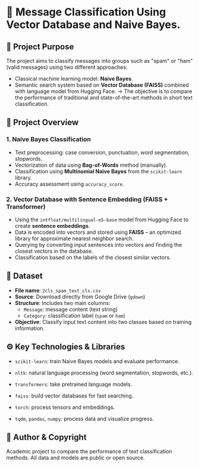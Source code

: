# 📩 Message Classification Using Vector Database and Naive Bayes.

## 🎯 Project Purpose

The project aims to classify messages into groups such as "spam" or "ham" (valid messages) using two different approaches:
- Classical machine learning model: **Naive Bayes**.
- Semantic search system based on **Vector Database (FAISS)** combined with language model from Hugging Face.
-> The objective is to compare the performance of traditional and state-of-the-art methods in short text classification.
  
## 📄 Project Overview

### 1. Naive Bayes Classification
- Text preprocessing: case conversion, punctuation, word segmentation, stopwords.
- Vectorization of data using **Bag-of-Words** method (manually).
- Classification using **Multinomial Naive Bayes** from the `scikit-learn` library.
- Accuracy assessment using `accuracy_score`.

### 2. Vector Database with Sentence Embedding (FAISS + Transformer)
- Using the `intfloat/multilingual-e5-base` model from Hugging Face to create **sentence embeddings**.
- Data is encoded into vectors and stored using **FAISS** – an optimized library for approximate nearest neighbor search.
- Querying by converting input sentences into vectors and finding the closest vectors in the database.
- Classification based on the labels of the closest similar vectors.

## 📂 Dataset

- **File name**: `2cls_spam_text_cls.csv`
- **Source**: Download directly from Google Drive (`gdown`)
- **Structure**: Includes two main columns:
  + `Message`: message content (text string)
  + `Category`: classification label (`spam` or `ham`)
- **Objective**: Classify input text content into two classes based on training information.

## ⚙️ Key Technologies & Libraries

- `scikit-learn`: train Naive Bayes models and evaluate performance.

- `nltk`: natural language processing (word segmentation, stopwords, etc.).

- `transformers`: take pretrained language models.

- `faiss`: build vector databases for fast searching.

- `torch`: process tensors and embeddings.

- `tqdm`, `pandas`, `numpy`: process data and visualize progress.

## 📌 Author & Copyright

Academic project to compare the performance of text classification methods. All data and models are public or open source.
